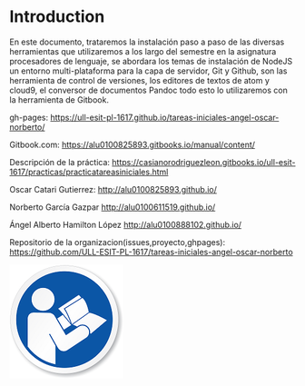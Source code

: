 # Introduction

En este documento, trataremos la instalación paso a paso de las diversas herramientas que utilizaremos a los largo del semestre en la asignatura procesadores de lenguaje, se abordara los temas de instalación de NodeJS un entorno multi-plataforma para la capa de servidor, Git y Github, son las herramienta de control de versiones, los editores de textos de atom y cloud9, el conversor de documentos Pandoc todo esto lo utilizaremos con la herramienta de Gitbook.

gh-pages: https://ull-esit-pl-1617.github.io/tareas-iniciales-angel-oscar-norberto/

Gitbook.com: https://alu0100825893.gitbooks.io/manual/content/


Descripción de la práctica: https://casianorodriguezleon.gitbooks.io/ull-esit-1617/practicas/practicatareasiniciales.html



Oscar Catari Gutierrez: http://alu0100825893.github.io/

Norberto García Gazpar http://alu0100611519.github.io/

Ángel Alberto Hamilton López http://alu0100888102.github.io/


Repositorio de la organizacion(issues,proyecto,ghpages):  https://github.com/ULL-ESIT-PL-1617/tareas-iniciales-angel-oscar-norberto


![](/assets/manual.png)
